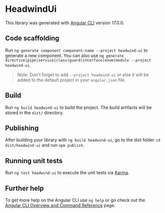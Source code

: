 # HeadwindUi

This library was generated with [Angular CLI](https://github.com/angular/angular-cli) version 17.0.0.

## Code scaffolding

Run `ng generate component component-name --project headwind-ui` to generate a new component. You can also use `ng generate directive|pipe|service|class|guard|interface|enum|module --project headwind-ui`.
> Note: Don't forget to add `--project headwind-ui` or else it will be added to the default project in your `angular.json` file. 

## Build

Run `ng build headwind-ui` to build the project. The build artifacts will be stored in the `dist/` directory.

## Publishing

After building your library with `ng build headwind-ui`, go to the dist folder `cd dist/headwind-ui` and run `npm publish`.

## Running unit tests

Run `ng test headwind-ui` to execute the unit tests via [Karma](https://karma-runner.github.io).

## Further help

To get more help on the Angular CLI use `ng help` or go check out the [Angular CLI Overview and Command Reference](https://angular.io/cli) page.
